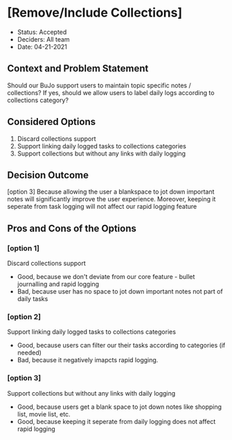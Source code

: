 # [Remove/Include Collections]

* Status: Accepted <!-- optional -->
* Deciders: All team <!-- optional -->
* Date: 04-21-2021

## Context and Problem Statement

Should our BuJo support users to maintain topic specific notes / collections? If yes, should we allow users to label daily logs according to collections category?

## Considered Options

1. Discard collections support
2. Support linking daily logged tasks to collections categories
3. Support collections but without any links with daily logging
   
## Decision Outcome

[option 3] Because allowing the user a blankspace to jot down important notes will significantly improve the user experience. Moreover, keeping it seperate from task logging will not affect our rapid logging feature

## Pros and Cons of the Options

### [option 1]
Discard collections support

* Good, because we don't deviate from our core feature - bullet journalling and rapid logging
* Bad, because user has no space to jot down important notes not part of daily tasks

### [option 2]
Support linking daily logged tasks to collections categories

* Good, because users can filter our their tasks according to categories (if needed)
* Bad, because it negatively imapcts rapid logging.

### [option 3]
Support collections but without any links with daily logging

* Good, because users get a blank space to jot down notes like shopping list, movie list, etc.
* Good, because keeping it seperate from daily logging does not affect rapid logging

